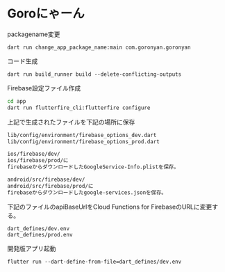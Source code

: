 # Goroにゃーん

packagename変更
```shell
dart run change_app_package_name:main com.goronyan.goronyan
```

コード生成
```shell
dart run build_runner build --delete-conflicting-outputs
```

Firebase設定ファイル作成
```bash
cd app
dart run flutterfire_cli:flutterfire configure
```

上記で生成されたファイルを下記の場所に保存
```bash
lib/config/environment/firebase_options_dev.dart
lib/config/environment/firebase_options_prod.dart
```

```bash
ios/firebase/dev/
ios/firebase/prod/に
firebaseからダウンロードしたGoogleService-Info.plistを保存。
```

```bash
android/src/firebase/dev/
android/src/firebase/prod/に
firebaseからダウンロードしたgoogle-services.jsonを保存。
```

下記のファイルのapiBaseUrlをCloud Functions for FirebaseのURLに変更する。
```
dart_defines/dev.env
dart_defines/prod.env
```

開発版アプリ起動
```
flutter run --dart-define-from-file=dart_defines/dev.env
```
